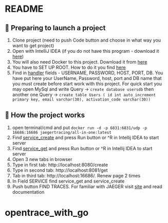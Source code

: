 # **README**

## 📀 Preparing to launch a project

1. Clone project (need to push Code button and choose in what way you want to get project)
2. Open with IntelliJ IDEA (if you do not have this program - download it [here](https://www.jetbrains.com/idea/download/#section=mac))
3. You will also need Docker to this project. Download it from [here](https://www.docker.com)
4. You have to SET UP ROOT. How to do it you find [here](https://www.jetbrains.com/help/idea/configuring-goroot-and-gopath.html)
5. Find in [handler](handlers/handler.go) fields - USERNAME, PASSWORD, HOST, PORT, DB.
   You have put here your UserName, Password, host, port and DB name that you must create before start work with this project. For quick start 
you may open MySql and write Query -> `create database usersdb` then another one Query -> `create table Users ( id int auto_increment primary key, email varchar(30), activation_code varchar(30))`


## 📌 How the project works

1. open terminal/cmd and put `docker run -d -p 6831:6831/udp -p 16686:16686 jaegertracing/all-in-one:latest`
2. Find [service_create](services/service_create.go) and press Run button or ^R in Intellij IDEA to start server
3. Find [service_get](services/service_get.go) and press Run button or ^R in Intellij IDEA to start server
4. Open 3 new tabs in browser
5. Type in first tab: http://localhost:8080/create
6. Type in second tab: http://localhost:8081/get
7. Tab in third tab: http://localhost:16686/. Renew page 2 times
8. In Field SERVICE find service_get and service_create
9. Push button FIND TRACES. For familiar with JAEGER visit [site](https://www.jaegertracing.io) and read documentation
# opentrace_with_go
